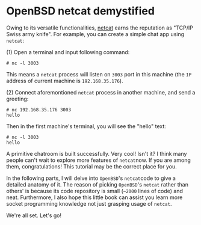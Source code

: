 # OpenBSD netcat demystified
Owing to its versatile functionalities, [netcat](https://en.wikipedia.org/wiki/Netcat) earns the reputation as "TCP/IP Swiss army knife". For example, you can create a simple chat app using `netcat`:  

(1) Open a terminal and input following command:  

	# nc -l 3003	
This means a `netcat` process will listen on `3003` port in this machine (the `IP` address of current machine is `192.168.35.176`).  

(2) Connect aforemontioned `netcat` process in another machine, and send a greeting:  

	# nc 192.168.35.176 3003
	hello
Then in the first machine's terminal, you will see the "hello" text:  

	# nc -l 3003
	hello
A primitive chatroom is built successfully. Very cool! Isn't it? I think many people can't wait to explore more features of `netcat`now.  If you are among them, congratulations! This tutorial may be the correct place for you. 

In the following parts, I will delve into `OpenBSD`'s `netcat`code to give a detailed anatomy of it. The reason of picking `OpenBSD`'s `netcat` rather than others' is because its code repository is small (`~2000` lines of code) and neat. Furthermore, I also hope this little book can assist you learn more socket programming knowledge not just grasping usage of `netcat`.

We're all set. Let's go!